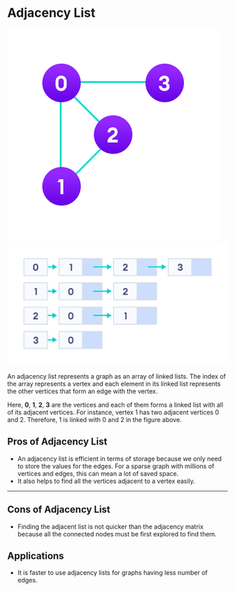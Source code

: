 # Adjacency List

![](imgs/img1.png) ![](imgs/img2.png)


An adjacency list represents a graph as an array of linked lists. The index of the array represents a vertex and each element in its linked list represents the other vertices that form an edge with the vertex.

Here, **0**, **1**, **2**, **3** are the vertices and each of them forms a linked list with all of its adjacent vertices. For instance, vertex 1 has two adjacent vertices 0 and 2. Therefore, 1 is linked with 0 and 2 in the figure above.


## Pros of Adjacency List

* An adjacency list is efficient in terms of storage because we only need to store the values for the edges. For a sparse graph with millions of vertices and edges, this can mean a lot of saved space.
* It also helps to find all the vertices adjacent to a vertex easily.

---

## Cons of Adjacency List

* Finding the adjacent list is not quicker than the adjacency matrix because all the connected nodes must be first explored to find them.


## Applications

* It is faster to use adjacency lists for graphs having less number of edges.
